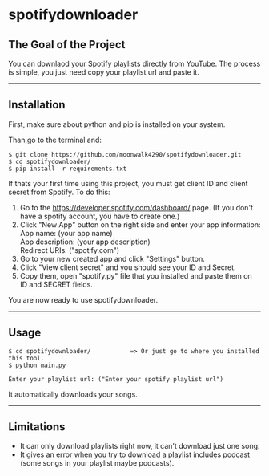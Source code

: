 # spotifydownloader

## The Goal of the Project
You can downlaod your Spotify playlists directly from YouTube. The process is simple, you just need copy your playlist url and paste it.

---

## Installation
First, make sure about python and pip is installed on your system. 

Than,go to the terminal and:
```
$ git clone https://github.com/moonwalk4290/spotifydownloader.git
$ cd spotifydownloader/
$ pip install -r requirements.txt
```

If thats your first time using this project, you must get client ID and client secret from Spotify.
To do this:

1) Go to the https://developer.spotify.com/dashboard/ page. (If you don't have a spotify account, you have to create one.)
2) Click "New App" button on the right side and enter your app information:<br>
  App name:        (your app name) <br>
  App description: (your app description) <br>
  Redirect URIs:   ("spotify.com") <br>
3) Go to your new created app and click "Settings" button.
4) Click "View client secret" and you should see your ID and Secret.
5) Copy them, open "spotify.py" file that you installed and paste them on ID and SECRET fields.
  
You are now ready to use spotifydownloader. 

---

## Usage

```
$ cd spotifydownloader/           => Or just go to where you installed this tool.
$ python main.py

Enter your playlist url: ("Enter your spotify playlist url")

```

It automatically  downloads your songs.

---

## Limitations
- It can only download playlists right now, it can't download just one song.
- It gives an error when you try to download a playlist includes podcast (some songs in your playlist maybe podcasts).

